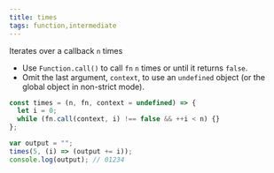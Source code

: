 ```yaml
---
title: times
tags: function,intermediate
---
```


Iterates over a callback `n` times

- Use `Function.call()` to call `fn` `n` times or until it returns `false`.
- Omit the last argument, `context`, to use an `undefined` object (or the global object in non-strict mode).

```js
const times = (n, fn, context = undefined) => {
  let i = 0;
  while (fn.call(context, i) !== false && ++i < n) {}
};
```

```js
var output = "";
times(5, (i) => (output += i));
console.log(output); // 01234
```
